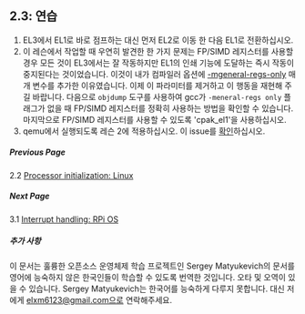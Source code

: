 ﻿## 2.3: 연습

1. EL3에서 EL1로 바로 점프하는 대신 먼저 EL2로 이동 한 다음 EL1로 전환하십시오.
1. 이 레슨에서 작업할 때 우연히 발견한 한 가지 문제는 FP/SIMD 레지스터를 사용할 경우 모든 것이 EL3에서는 잘 작동하지만 EL1의 인쇄 기능에 도달하는 즉시 작동이 중지된다는 것이었습니다.  이것이 내가 컴파일러 옵션에 [-mgeneral-regs-only](https://github.com/s-matyukevich/raspberry-pi-os/blob/master/src/lesson02/Makefile#L3) 매개 변수를 추가한 이유였습니다. 이제 이 파라미터를 제거하고 이 행동을 재현해 주길 바랍니다. 다음으로 `objdump` 도구를 사용하여 gcc가 `-meneral-regs only` 플래그가 없을 때 FP/SIMD 레지스터를 정확히 사용하는 방법을 확인할 수 있습니다. 마지막으로 FP/SIMD 레지스터를 사용할 수 있도록 'cpak_el1'을 사용하십시오. 
1. qemu에서 실행되도록 레슨 2에 적용하십시오. 이 issue를 [확인](https://github.com/s-matyukevich/raspberry-pi-os/issues/8)하십시오.

##### Previous Page

2.2 [Processor initialization: Linux](../lesson02/linux.md)

##### Next Page

3.1 [Interrupt handling: RPi OS](../lesson03/rpi-os.md)

##### 추가 사항

이 문서는 훌륭한 오픈소스 운영체제 학습 프로젝트인 Sergey Matyukevich의 문서를 영어에 능숙하지 않은 한국인들이 학습할 수 있도록 번역한 것입니다. 오타 및 오역이 있을 수 있습니다. Sergey Matyukevich는 한국어를 능숙하게 다루지 못합니다. 대신 저에게 elxm6123@gmail.com으로 연락해주세요.
